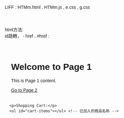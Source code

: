 <title>save</title>
LIFF : HTMm.html , HTMm.js , e.css , g.css




html方法:  
id跳轉，<a> - href ,
#href :

<!DOCTYPE html>
<html lang="en">
<head>
  <meta charset="UTF-8">
  <meta name="viewport" content="width=device-width, initial-scale=1.0">
  <title>Control Page Redirect with ID</title>
  <style>
    body {
      font-family: Arial, sans-serif;
    }
    .container {
      max-width: 600px;
      margin: 0 auto;
      padding: 20px;
    }
    .hidden {
      display: none;
    }
  </style>
</head>
<body>
  <div class="container">
    <div id="page1" class="page">
      <h1>Welcome to Page 1</h1>
      <p>This is Page 1 content.</p>
      <a href="#page2">Go to Page 2</a>
    </div>
    <div id="page2" class="page hidden">
      <h1>Welcome to Page 2</h1>
      <p>This is Page 2 content.</p>
      <a href="#page1">Go to Page 1</a>
      <a href="#page3">Go to Page 3</a>
    </div>
    <div id="page3" class="page hidden">
      <h1>Welcome to Page 3</h1>
      <p>This is Page 3 content.</p>
      <a href="#page1">Go to Page 1</a>
    </div>
  </div>

  <script>
    document.addEventListener('DOMContentLoaded', function() {
      // 获取所有页面元素
      const pages = document.querySelectorAll('.page');

      // 遍历所有页面元素
      pages.forEach(page => {
        // 监听每个页面中的链接点击事件
        page.querySelectorAll('a').forEach(link => {
          link.addEventListener('click', function(event) {
            // 阻止默认链接行为
            event.preventDefault();

            // 获取目标页面的 ID
            const targetId = this.getAttribute('href').substring(1);

            // 隐藏所有页面
            pages.forEach(page => {
              page.classList.add('hidden');
            });

            // 显示目标页面
            document.getElementById(targetId).classList.remove('hidden');
          });
        });
      });
    });
  </script>
</body>
</html>


      <p>Shopping Cart:</p>
      <ul id="cart-items"></ul> <!-- 已加入的商品名称 -->
